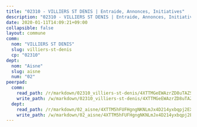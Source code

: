 ```yaml
---
title: "02310 - VILLIERS ST DENIS | Entraide, Annonces, Initiatives"
description: "02310 - VILLIERS ST DENIS | Entraide, Annonces, Initiatives"
date: 2020-01-11T14:09:21+09:00
collapsible: false
layout: commune
comm:
  nom: "VILLIERS ST DENIS"
  slug: villiers-st-denis
  cp: "02310"
dept:
  nom: "Aisne"
  slug: aisne
  num: "02"
peerpad:
  comm:
    read_path: /r/markdown/02310_villiers-st-denis/4XTTMGeEWAzrZD8uTAZSm8mC22AwFjCUt7Rh2QtXz9qefTtbd
    write_path: /w/markdown/02310_villiers-st-denis/4XTTMGeEWAzrZD8uTAZSm8mC22AwFjCUt7Rh2QtXz9qefTtbd-K3TgULnbJERbeAQndDYHYAn2tJ2s1XXuygS3FKWu51MZJQjZ57xzpnLNc59jYQVuBAn2Mi3KUjMVdSYX7ZaWRQJEArD8jd3DSUY87eXuPWt395b2Y99A9z9XD9WdhqVnpAnxVcgb
  dept:
    read_path: /r/markdown/02_aisne/4XTTM5hFUFHgngNKNLmJx4D214yxbqpj2EXK5CBjZ5LZF3zAf
    write_path: /w/markdown/02_aisne/4XTTM5hFUFHgngNKNLmJx4D214yxbqpj2EXK5CBjZ5LZF3zAf-K3TgUfAP6D753WPagZBnpcFgyCUpnZXNhrQsKU6J8qon6wxmFCHD5kB3GMzCYyJmAGHN58p9qgKDhnEgSAuHEK3wjVXSJoUkHyn6Vb7T2aNZ2y6ez5BMkQCEQxoUkfyK9J3TXU3M
---
```


